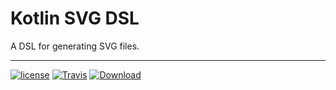 # Kotlin SVG DSL

A DSL for generating SVG files.

-----
[![license](https://img.shields.io/github/license/nwillc/ksvg.svg)](https://tldrlegal.com/license/-isc-license)
[![Travis](https://img.shields.io/travis/nwillc/ksvg.svg)](https://travis-ci.org/nwillc/ksvg)
[![Download](https://api.bintray.com/packages/nwillc/maven/ksvg/images/download.svg)](https://bintray.com/nwillc/maven/ksvg/_latestVersion)
